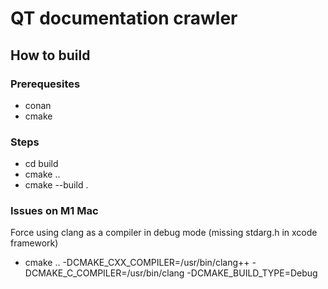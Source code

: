 # QT documentation crawler

## How to build
### Prerequesites
* conan
* cmake

### Steps
* cd build
* cmake .. <optional argument list>
* cmake --build . <optional argument list> 


### Issues on M1 Mac
Force using clang as a compiler in debug mode (missing stdarg.h in xcode framework)
* cmake .. -DCMAKE_CXX_COMPILER=/usr/bin/clang++ -DCMAKE_C_COMPILER=/usr/bin/clang -DCMAKE_BUILD_TYPE=Debug